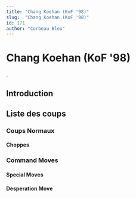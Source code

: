 ```yaml
---
title: "Chang Koehan (KoF '98)"
slug:  "Chang_Koehan_(KoF_'98)"
id: 171
author: "Corbeau Bleu"
---
```


# Chang Koehan (KoF '98)

.

## Introduction

## Liste des coups

### Coups Normaux

#### Choppes

### Command Moves

#### Special Moves

#### Desperation Move
